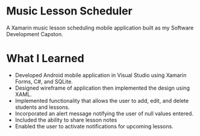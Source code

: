 # Music Lesson Scheduler

A Xamarin music lesson scheduling mobile application built as my Software Development Capston.

# What I Learned

* Developed Android mobile application in Visual Studio using Xamarin Forms, C#, and SQLite. 
* Designed wireframe of application then implemented the design using XAML.
* Implemented functionality that allows the user to add, edit, and delete students and lessons.
* Incorporated an alert message notifying the user of null values entered.
* Included the ability to share lesson notes 
* Enabled the user to activate notifications for upcoming lessons.
